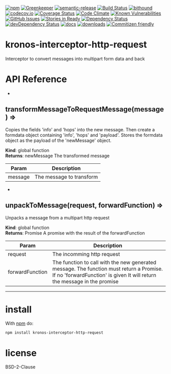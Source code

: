 [![npm](https://img.shields.io/npm/v/kronos-interceptor-http-request.svg)](https://www.npmjs.com/package/kronos-interceptor-http-request)
[![Greenkeeper](https://badges.greenkeeper.io/Kronos-Integration/kronos-interceptor-http-request)](https://greenkeeper.io/)
[![semantic-release](https://img.shields.io/badge/%20%20%F0%9F%93%A6%F0%9F%9A%80-semantic--release-e10079.svg)](https://github.com/Kronos-Integration/kronos-interceptor-http-request)
[![Build Status](https://secure.travis-ci.org/Kronos-Integration/kronos-interceptor-http-request.png)](http://travis-ci.org/Kronos-Integration/kronos-interceptor-http-request)
[![bithound](https://www.bithound.io/github/Kronos-Integration/kronos-interceptor-http-request/badges/score.svg)](https://www.bithound.io/github/Kronos-Integration/kronos-interceptor-http-request)
[![codecov.io](http://codecov.io/github/Kronos-Integration/kronos-interceptor-http-request/coverage.svg?branch=master)](http://codecov.io/github/Kronos-Integration/kronos-interceptor-http-request?branch=master)
[![Coverage Status](https://coveralls.io/repos/Kronos-Integration/kronos-interceptor-http-request/badge.svg)](https://coveralls.io/r/Kronos-Integration/kronos-interceptor-http-request)
[![Code Climate](https://codeclimate.com/github/Kronos-Integration/kronos-interceptor-http-request/badges/gpa.svg)](https://codeclimate.com/github/Kronos-Integration/kronos-interceptor-http-request)
[![Known Vulnerabilities](https://snyk.io/test/github/Kronos-Integration/kronos-interceptor-http-request/badge.svg)](https://snyk.io/test/github/Kronos-Integration/kronos-interceptor-http-request)
[![GitHub Issues](https://img.shields.io/github/issues/Kronos-Integration/kronos-interceptor-http-request.svg?style=flat-square)](https://github.com/Kronos-Integration/kronos-interceptor-http-request/issues)
[![Stories in Ready](https://badge.waffle.io/Kronos-Integration/kronos-interceptor-http-request.svg?label=ready&title=Ready)](http://waffle.io/Kronos-Integration/kronos-interceptor-http-request)
[![Dependency Status](https://david-dm.org/Kronos-Integration/kronos-interceptor-http-request.svg)](https://david-dm.org/Kronos-Integration/kronos-interceptor-http-request)
[![devDependency Status](https://david-dm.org/Kronos-Integration/kronos-interceptor-http-request/dev-status.svg)](https://david-dm.org/Kronos-Integration/kronos-interceptor-http-request#info=devDependencies)
[![docs](http://inch-ci.org/github/Kronos-Integration/kronos-interceptor-http-request.svg?branch=master)](http://inch-ci.org/github/Kronos-Integration/kronos-interceptor-http-request)
[![downloads](http://img.shields.io/npm/dm/kronos-interceptor-http-request.svg?style=flat-square)](https://npmjs.org/package/kronos-interceptor-http-request)
[![Commitizen friendly](https://img.shields.io/badge/commitizen-friendly-brightgreen.svg)](http://commitizen.github.io/cz-cli/)

kronos-interceptor-http-request
===
Interceptor to convert messages into multipart form data and back

# API Reference

* <a name="transformMessageToRequestMessage"></a>

## transformMessageToRequestMessage(message) ⇒
Copies the fields 'info' and 'hops' into the new message.
Then create a formdata object containing 'info', 'hops' and 'payload'.
Stores the formdata object as the payload of the 'newMessage' object.

**Kind**: global function  
**Returns**: newMessage The transformed message  

| Param | Description |
| --- | --- |
| message | The message to transform |


* <a name="unpackToMessage"></a>

## unpackToMessage(request, forwardFunction) ⇒
Unpacks a message from a multipart http request

**Kind**: global function  
**Returns**: Promise A promise with the result of the forwardFunction  

| Param | Description |
| --- | --- |
| request | The incomming http request |
| forwardFunction | The function to call with the new generated message.        The function must return a Promise. If no 'forwardFunction' is given        It will return the message in the promise |


* * *

install
=======

With [npm](http://npmjs.org) do:

```shell
npm install kronos-interceptor-http-request
```

license
=======

BSD-2-Clause

